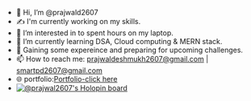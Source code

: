 - 👋 Hi, I’m @prajwald2607
- ✍️ I'm currently working on my skills.
- 👀 I’m interested in to spent hours on my laptop.
- 🌱 I’m currently learning DSA, Cloud computing & MERN stack.
- 💞️ Gaining some expereince and preparing for upcoming challenges.
- 📫 How to reach me: prajwaldeshmukh2607@gmail.com | smartpd2607@gmail.com
- 🌐 portfolio:[Portfolio-click here](https://bit.ly/Prajwal-website)
- [![@prajwal2607's Holopin board](https://holopin.me/prajwal2607)](https://holopin.io/@prajwal2607)

<!---
prajwald2607/prajwald2607 is a ✨ special ✨ repository because its `README.md` (this file) appears on your GitHub profile.
You can click the Preview link to take a look at your changes.
--->
